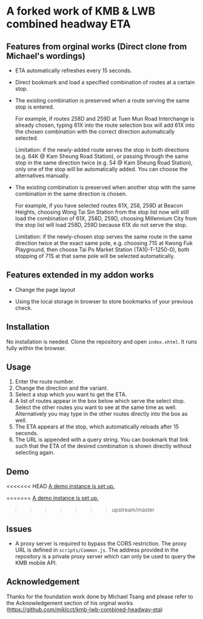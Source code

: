 # A forked work of KMB & LWB combined headway ETA

## Features from orginal works (Direct clone from Michael's wordings)

* ETA automatically refreshes every 15 seconds.

* Direct bookmark and load a specified combination of routes at a certain stop.

* The existing combination is preserved when a route serving the same stop is entered.

  For example, if routes 258D and 259D at Tuen Mun Road Interchange is already chosen,
  typing 61X into the route selection box will add 61X into the chosen combination
  with the correct direction automatically selected.

  Limitation: if the newly-added route serves the stop in both directions (e.g. 64K @ Kam Sheung Road Station),
  or passing through the same stop in the same direction twice (e.g. 54 @ Kam Sheung Road Station),
  only one of the stop will be automatically added. You can choose the alternatives manually.

* The existing combination is preserved when another stop with the same combination in the same direction is chosen.

  For example, if you have selected routes 61X, 258, 259D at Beacon Heights,
  choosing Wong Tai Sin Station from the stop list now will still load the combination of 61X, 258D, 259D,
  choosing Millennium City from the stop list will load 258D, 259D because 61X do not serve the stop.

  Limitation: if the newly-chosen stop serves the same route in the same direction twice at the exact same pole,
  e.g. choosing 71S at Kwong Fuk Playground, then choose Tai Po Market Station (TA10-T-1250-0),
  both stopping of 71S at that same pole will be selected automatically.

## Features extended in my addon works

* Change the page layout

* Using the local storage in browser to store bookmarks of your previous check.


## Installation
No installation is needed. Clone the repository and open `index.xhtml`.
It runs fully within the browser.

## Usage
1. Enter the route number.
2. Change the direction and the variant.
3. Select a stop which you want to get the ETA.
4. A list of routes appear in the box below which serve the select stop.
Select the other routes you want to see at the same time as well.
Alternatively you may type in the other routes directly into the box as well.
5. The ETA appears at the stop, which automatically reloads after 15 seconds.
6. The URL is appended with a query string. You can bookmark that link such that the ETA
of the desired combination is shown directly without selecting again.

## Demo
<<<<<<< HEAD
[A demo instance is set up.](https://j35tor.github.io/webtools/kmb_eta.xhtml)

=======
[A demo instance is set up.](https://miklcct.com/kmb_eta/)
>>>>>>> upstream/master

## Issues
* A proxy server is required to bypass the CORS restriction.
The proxy URL is defined in `scripts/Common.js`.
The address provided in the repository is a private proxy server which can only be used to
query the KMB mobile API.

## Acknowledgement
Thanks for the foundation work done by Michael Tsang and please refer to the Acknowledgement section of his orginal works
(https://github.com/miklcct/kmb-lwb-combined-headway-eta)
